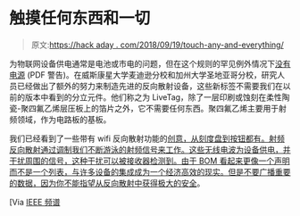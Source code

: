 # 触摸任何东西和一切

> 原文:[https://hack aday . com/2018/09/19/touch-any-and-everything/](https://hackaday.com/2018/09/19/touch-anything-and-everything/)

为物联网设备供电通常是电池或市电的问题，但在这个规则的罕见例外情况下[没有电源](https://pages.cs.wisc.edu/~chuhan/wp-content/uploads/LiveTag_NSDI.pdf) (PDF 警告)。在威斯康星大学麦迪逊分校和加州大学圣地亚哥分校，研究人员已经做出了额外的努力来制造先进的反向散射设备，这些新标签不需要我们在以前的版本中看到的分立元件。他们称之为 LiveTag，除了一层印刷或蚀刻在柔性陶瓷-聚四氟乙烯层压板上的箔片之外，它不需要任何东西。聚四氟乙烯主要用于射频领域，作为电路板的基板。

我们已经看到了一些带有 wifi 反向散射功能的[创意，从刻度盘到按钮都有。射频反向散射通过调制我们不断游泳的射频信号来工作。这些无线电波为设备供电，并干扰周围的信号，这种干扰可以被接收器检测到。由于 BOM 看起来更像一个声明而不是一个列表，与许多设备的集成成为一个经济高效的现实。但是不要广播重要的数据，因为你不能指望](https://hackaday.com/2017/12/07/the-internet-of-non-electronic-things/)[从反向散射中获得极大的安全](https://hackaday.com/2017/04/21/iot-security-is-hard-heres-what-you-need-to-know/)。

[Via [IEEE 频谱](https://spectrum.ieee.org/tech-talk/telecom/wireless/smart-tags-add-touch-controls-to-ordinary-objects)